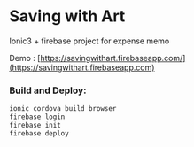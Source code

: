 # Saving with Art

Ionic3 + firebase project for expense memo

Demo : [https://savingwithart.firebaseapp.com/](https://savingwithart.firebaseapp.com)



### Build and Deploy:

```bash
ionic cordova build browser
firebase login
firebase init
firebase deploy
```